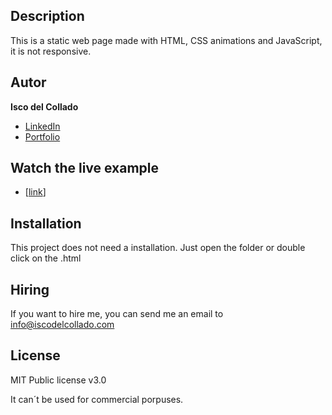 ## Description

This is a static web page made with HTML, CSS animations and JavaScript, it is not responsive.


## Autor
**Isco del Collado**

* [LinkedIn](https://www.linkedin.com/in/iscodelcollado/)
* [Portfolio](https://iscodelcollado.com)

## Watch the live example
- [[link](https://pakolalo.github.io/Lego-Super-Heroes/)]

## Installation

This project does not need a installation. Just open the folder or double click on the .html

## Hiring 

If you want to hire me, you can send me an email to info@iscodelcollado.com

## License 

MIT Public license v3.0

It can´t be used for commercial porpuses.
